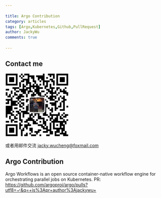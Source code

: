 ```yaml
---

title: Argo Contribution
category: articles
tags: [Argo,Kubernetes,Github,PullRequest]
author: JackyWu
comments: true

---
```


## Contact me

![](/assets/images/weixin-pic-jackywu.jpg)

或者用邮件交流 <a href="mailto:jacky.wucheng@foxmail.com">jacky.wucheng@foxmail.com</a>

## Argo Contribution

Argo Workflows is an open source container-native workflow engine for orchestrating parallel jobs on Kubernetes.
PR: <https://github.com/argoproj/argo/pulls?utf8=✓&q=+is%3Apr+author%3Ajackywu+>